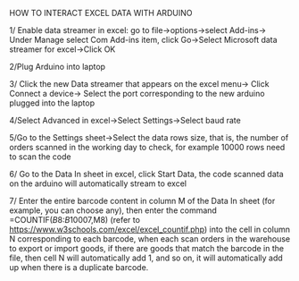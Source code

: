HOW TO INTERACT EXCEL DATA WITH ARDUINO

1/ Enable data streamer in excel: go to file->options->select Add-ins-> Under Manage select Com Add-ins item, click Go->Select Microsoft data streamer for excel->Click OK



2/Plug Arduino into laptop



3/ Click the new Data streamer that appears on the excel menu-> Click Connect a device-> Select the port corresponding to the new arduino plugged into the laptop



4/Select Advanced in excel->Select Settings->Select baud rate



5/Go to the Settings sheet->Select the data rows size, that is, the number of orders scanned in the working day to check, for example 10000 rows need to scan the code



6/ Go to the Data In sheet in excel, click Start Data, the code scanned data on the arduino will automatically stream to excel



7/ Enter the entire barcode content in column M of the Data In sheet (for example, you can choose any), then enter the command =COUNTIF($B$8:$B$10007,M8) (refer to https://www.w3schools.com/excel/excel_countif.php) into the cell in column N corresponding to each barcode, when each scan orders in the warehouse to export or import goods, if there are goods that match the barcode in the file, then cell N will automatically add 1, and so on, it will automatically add up when there is a duplicate barcode.

